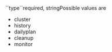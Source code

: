 <tr><td>``type``</td><td>required, string</td><td>Possible values are 
<ul><li>cluster</li><li>history</li><li>dailyplan</li><li>cleanup</li><li>monitor</li></ul>
</td><td></td><td></td></tr>